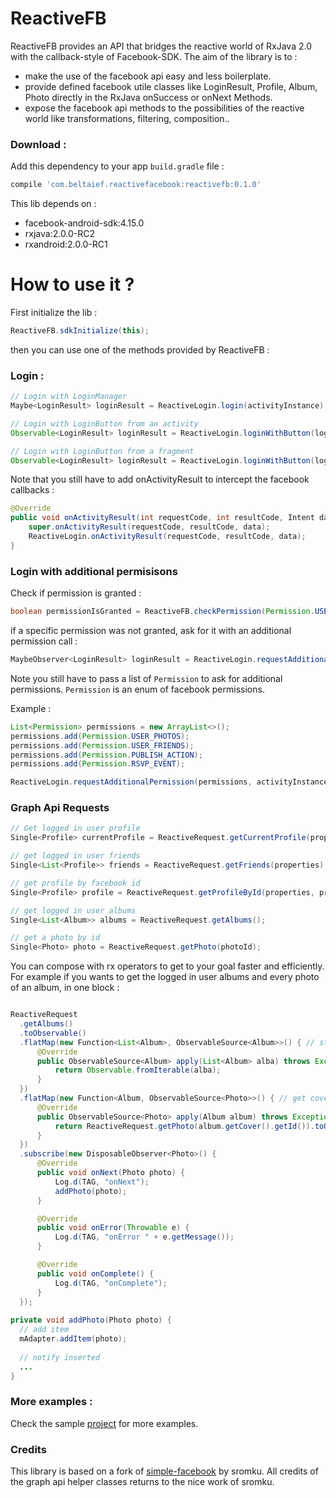ReactiveFB
=================

ReactiveFB provides an API that bridges the reactive world of RxJava 2.0 with the callback-style of Facebook-SDK.
The aim of the library is to :

- make the use of the facebook api easy and less boilerplate.
- provide defined facebook utile classes like LoginResult, Profile, Album, Photo directly in the RxJava onSuccess or onNext Methods.
- expose the facebook api methods to the possibilities of the reactive world like transformations, filtering, composition.. 

### Download :

Add this dependency to your app ```build.gradle``` file :

```groovy
compile 'com.beltaief.reactivefacebook:reactivefb:0.1.0'
```

This lib depends on :
- facebook-android-sdk:4.15.0
- rxjava:2.0.0-RC2
- rxandroid:2.0.0-RC1


How to use it ?
===============

First initialize the lib :

```java
ReactiveFB.sdkInitialize(this);
```

then you can use one of the methods provided by ReactiveFB :


### Login :

```java
// Login with LoginManager
Maybe<LoginResult> loginResult = ReactiveLogin.login(activityInstance);

// Login with LoginButton from an activity
Observable<LoginResult> loginResult = ReactiveLogin.loginWithButton(loginButtonInstance);

// Login with LoginButton from a fragment
Observable<LoginResult> loginResult = ReactiveLogin.loginWithButton(loginButtonInstance, fragmentInstance);
```

Note that you still have to add onActivityResult to intercept the facebook callbacks :

```java
@Override
public void onActivityResult(int requestCode, int resultCode, Intent data) {
    super.onActivityResult(requestCode, resultCode, data);
    ReactiveLogin.onActivityResult(requestCode, resultCode, data);
}
```


### Login with additional permisisons

Check if permission is granted :

```java
boolean permissionIsGranted = ReactiveFB.checkPermission(Permission.USER_PHOTOS);
```

if a specific permission was not granted, ask for it with an additional permission call :

```java
MaybeObserver<LoginResult> loginResult = ReactiveLogin.requestAdditionalPermission(permissions, activityInstance);
```

Note you still have to pass a list of ```Permission``` to ask for additional permissions.
```Permission``` is an enum of facebook permissions.

Example :

```java
List<Permission> permissions = new ArrayList<>();
permissions.add(Permission.USER_PHOTOS);
permissions.add(Permission.USER_FRIENDS);
permissions.add(Permission.PUBLISH_ACTION);
permissions.add(Permission.RSVP_EVENT);

ReactiveLogin.requestAdditionalPermission(permissions, activityInstance).subscribe(...)
```


### Graph Api Requests


```java
// Get logged in user profile
Single<Profile> currentProfile = ReactiveRequest.getCurrentProfile(properties);

// get logged in user friends
Single<List<Profile>> friends = ReactiveRequest.getFriends(properties);

// get profile by facebook id
Single<Profile> profile = ReactiveRequest.getProfileById(properties, profileId);

// get logged in user albums
Single<List<Album>> albums = ReactiveRequest.getAlbums();

// get a photo by id
Single<Photo> photo = ReactiveRequest.getPhoto(photoId);
```

You can compose with rx operators to get to your goal faster and efficiently.
For example if you wants to get the logged in user albums and every photo of an album, in one block :

```java

ReactiveRequest
  .getAlbums()
  .toObservable()
  .flatMap(new Function<List<Album>, ObservableSource<Album>>() { // stream the album collection
      @Override
      public ObservableSource<Album> apply(List<Album> alba) throws Exception {
          return Observable.fromIterable(alba);
      }
  })
  .flatMap(new Function<Album, ObservableSource<Photo>>() { // get cover_photo data for every album
      @Override
      public ObservableSource<Photo> apply(Album album) throws Exception {
          return ReactiveRequest.getPhoto(album.getCover().getId()).toObservable();
      }
  })
  .subscribe(new DisposableObserver<Photo>() {
      @Override
      public void onNext(Photo photo) {
          Log.d(TAG, "onNext");
          addPhoto(photo);
      }

      @Override
      public void onError(Throwable e) {
          Log.d(TAG, "onError " + e.getMessage());
      }

      @Override
      public void onComplete() {
          Log.d(TAG, "onComplete");
      }
  });
  
private void addPhoto(Photo photo) {
  // add item
  mAdapter.addItem(photo);
  
  // notify inserted
  ...
}

```

### More examples :

Check the sample [project](https://github.com/WassimBenltaief/ReactiveFB/tree/master/reactivefacebook) for more examples.


### Credits
This library is based on a fork of [simple-facebook](https://github.com/sromku/android-simple-facebook) by sromku.
All credits of the graph api helper classes returns to the nice work of sromku.
